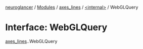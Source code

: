 [neuroglancer](../README.md) / [Modules](../modules.md) / [axes\_lines](../modules/axes_lines.md) / [<internal\>](../modules/axes_lines._internal_.md) / WebGLQuery

# Interface: WebGLQuery

[axes_lines](../modules/axes_lines.md).[<internal>](../modules/axes_lines._internal_.md).WebGLQuery
